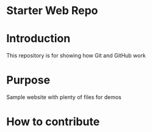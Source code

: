 # Starter Web Repo

# Introduction
This repository is for showing how Git and GitHub work

# Purpose
Sample website with plenty of files for demos

# How to contribute


